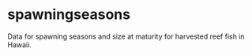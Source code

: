 # spawningseasons
Data for spawning seasons and size at maturity for harvested reef fish in Hawaii. 
